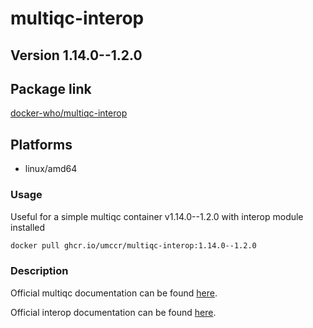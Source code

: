 # multiqc-interop

## Version 1.14.0--1.2.0

## Package link
[docker-who/multiqc-interop](https://github.com/umccr/docker-who/pkgs/container/multiqc-interop)

## Platforms
* linux/amd64

### Usage
Useful for a simple multiqc container v1.14.0--1.2.0 with interop module installed

```bash
docker pull ghcr.io/umccr/multiqc-interop:1.14.0--1.2.0
```

### Description

Official multiqc documentation can be found [here](https://multiqc.info/).

Official interop documentation can be found [here](https://illumina.github.io/interop/index.html).




